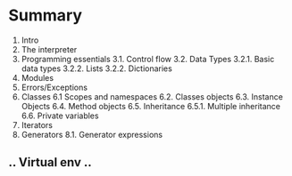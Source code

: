 # Summary

1. Intro
2. The interpreter
3. Programming essentials
3.1. Control flow
3.2. Data Types
3.2.1. Basic data types
3.2.2. Lists
3.2.2. Dictionaries
4. Modules
5. Errors/Exceptions
6. Classes
6.1 Scopes and namespaces
6.2. Classes objects
6.3. Instance Objects
6.4. Method objects
6.5. Inheritance
6.5.1. Multiple inheritance
6.6. Private variables
7. Iterators
8. Generators
8.1. Generator expressions

.. Virtual env
..
---
